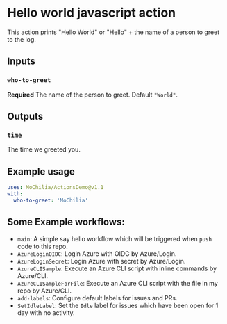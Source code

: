 # Hello world javascript action

This action prints "Hello World" or "Hello" + the name of a person to greet to the log.

## Inputs

### `who-to-greet`

**Required** The name of the person to greet. Default `"World"`.

## Outputs

### `time`

The time we greeted you.

## Example usage

```yaml
uses: MoChilia/ActionsDemo@v1.1
with:
  who-to-greet: 'MoChilia'
```

## Some Example workflows:
* `main`: A simple say hello workflow which will be triggered when `push` code to this repo.
* `AzureLoginOIDC`: Login Azure with OIDC by Azure/Login.
* `AzureLoginSecret`: Login Azure with secret by Azure/Login.
* `AzureCLISample`: Execute an Azure CLI script with inline commands by Azure/CLI.
* `AzureCLISampleForFile`: Execute an Azure CLI script with the file in my repo by Azure/CLI.
* `add-labels`: Configure default labels for issues and PRs.
* `SetIdleLabel`: Set the `Idle` label for issues which have been open for 1 day with no activity.
